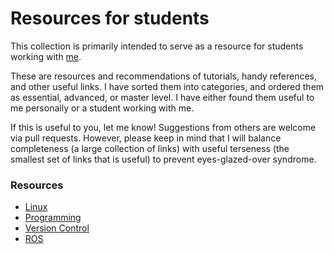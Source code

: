 Resources for students
===================

This collection is primarily intended to serve as a resource for students working with [me](https://github.com/felixduvallet/).

These are resources and recommendations of tutorials, handy references, and other useful links.
I have sorted them into categories, and ordered them as essential, advanced, or master level.
I have either found them useful to me personally or a student working with me.

If this is useful to you, let me know!
Suggestions from others are welcome via pull requests.
However, please keep in mind that I will balance completeness (a large collection of links) with useful terseness (the smallest set of links that is useful) to prevent eyes-glazed-over syndrome.

### Resources
  - [Linux](linux.md)
  - [Programming](programming.md)
  - [Version Control](version_control.md)
  - [ROS](ros.md)
